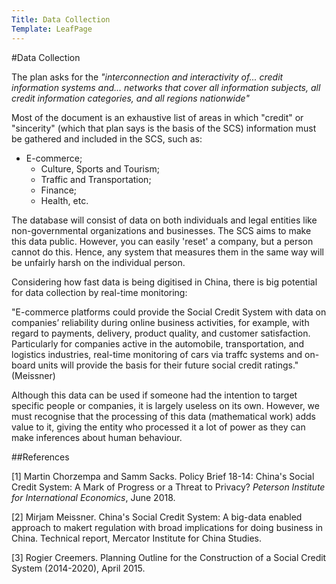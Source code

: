 ```yaml
---
Title: Data Collection
Template: LeafPage
---
```


#Data Collection

The plan asks for the *"interconnection and interactivity of... credit information systems and... networks that cover all information subjects, all credit information categories, and all regions nationwide"*

Most of the document is an exhaustive list of areas in which "credit" or "sincerity" (which that plan says is the basis of the SCS) information must be gathered and included in the SCS, such as:
  - E-commerce;
	- Culture, Sports and Tourism;
	- Traffic and Transportation;
	- Finance;
	- Health, etc. 

The database will consist of data on both individuals and legal entities like non-governmental organizations and businesses. The SCS aims to make this data public. However, you can easily 'reset' a company, but a person cannot do this. Hence, any system that measures them in the same way will be unfairly harsh on the individual person. 

Considering how fast data is being digitised in China, there is big potential for data collection by real-time monitoring:

"E-commerce platforms could provide the Social Credit System with data on companies’ reliability during online business activities, for example, with regard to payments, delivery, product quality, and customer satisfaction. Particularly for companies active in the automobile, transportation, and logistics industries, real-time monitoring of cars via traffc systems and on-board units will provide the basis for their future social credit ratings." (Meissner)

Although this data can be used if someone had the intention to target specific people or companies, it is largely useless on its own. However, we must recognise that the processing of this data (mathematical work) adds value to it, giving the entity who processed it a lot of power as they can make inferences about human behaviour. 

##References

[1] Martin Chorzempa and Samm Sacks. Policy Brief 18-14: China's Social Credit System: A Mark of Progress or a Threat to Privacy? *Peterson Institute for International Economics*, June 2018.

[2] Mirjam Meissner. China's Social Credit System: A big-data enabled approach to makert regulation with broad implications for doing business in China. Technical report, Mercator Institute for China Studies. 

[3] Rogier Creemers. Planning Outline for the Construction of a Social Credit System (2014-2020), April 2015. 
